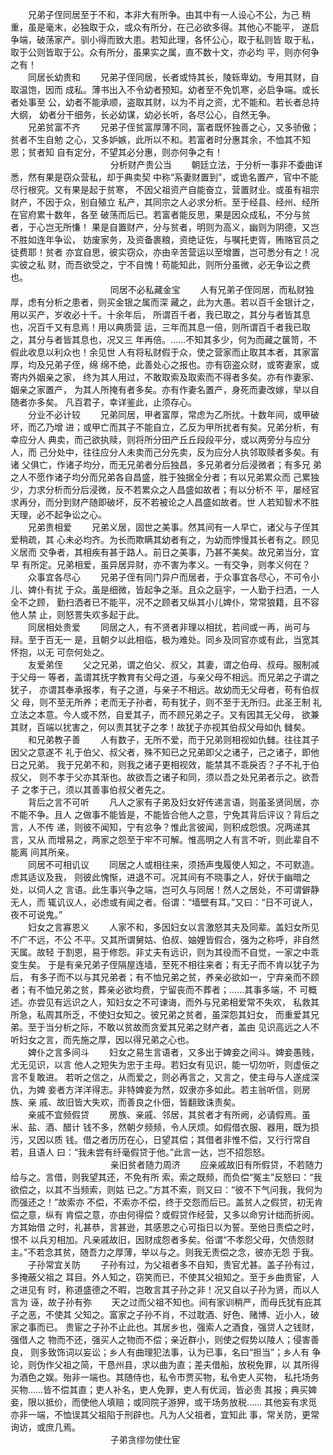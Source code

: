 <!-- { "loadSidebar": true } -->
　　兄弟子侄同居至于不和，本非大有所争。由其中有一人设心不公，为己 稍重，虽是毫末，必独取于众，或众有所分，在己必欲多得。其他心不能平， 遂启争端，破荡家产。驯小得而致大患。若知此理，各怀公心，取于私则皆 取于私，取于公则皆取于公。众有所分，虽果实之属，直不数十文，亦必均 平，则亦何争之有！  
　　同居长幼贵和 
　　兄弟子侄同居，长者或恃其长，陵轹卑幼。专用其财，自取温饱，因而 成私。薄书出入不令幼者预知。幼者至不免饥寒，必启争端。或长者处事至 公，幼者不能承顺，盗取其财，以为不肖之资，尤不能和。若长者总持大纲， 幼者分干细务，长必幼谋，幼必长听，各尽公心，自然无争。  
　　兄弟贫富不齐 
　　兄弟子侄贫富厚薄不同，富者既怀独善之心，又多骄傲；贫者不生自勉 之心，又多妒嫉，此所以不和。若富者时分惠其余，不恤其不知恩；贫者知 自有定分，不望其必分惠，则亦何争之有！   
　　
　　
　　
　　
　　   分析财产贵公当 
　　朝廷立法，于分析一事非不委曲详悉，然有果是窃众营私，却于典卖契 中称“系妻财置到”，或诡名置产，官中不能尽行根究。又有果是起于贫寒， 不因父祖资产自能奋立，营置财业。或虽有祖宗财产，不因于众，别自殖立 私产，其同宗之人必求分析。至于经县、经州、经所在官府累十数年，各至 破荡而后已。若富者能反思，果是因众成私，不分与贫者，于心岂无所慊！ 果是自置财产，分与贫者，明则为高义，幽则为阴德，又岂不胜如连年争讼， 妨废家务，及资备裹粮，资绝证佐，与嘱托吏胥，贿赂官员之徒费耶！贫者 亦宜自思，彼实窃众，亦由辛苦营运以至增置，岂可悉分有之！况实彼之私 财，而吾欲受之，宁不自愧！苟能知此，则所分虽微，必无争讼之费也。   
　　
　　
　　
　　
　　   同居不必私藏金宝 
　　人有兄弟子侄同居，而私财独厚，虑有分析之患者，则买金银之属而深 藏之，此为大愚。若以百千金银计之，用以买产，岁收必十千。十余年后， 所谓百千者，我已取之，其分与者皆其息也，况百千又有息焉！用以典质营 运，三年而其息一倍，则所谓百千者我已取之，其分与者皆其息也，况又三 年再倍。……不知其多少，何为而藏之箧笥，不假此收息以利众也！余见世 人有将私财假于众，使之营家而止取其本者，其家富厚，均及兄弟子侄，绵 绵不绝，此善处心之报也。亦有窃盗众财，或寄妻家，或寄内外姻亲之家， 终为其人用过，不敢取索及取索而不得者多矣。亦有作妻家、姻亲之家置产， 为其人所掩有者多矣。亦有作妻名置产，身死而妻改嫁，举以自随者亦多矣。 凡百君子，幸详鉴此，止须存心。  
　　分业不必计较 
　　兄弟同居，甲者富厚，常虑为乙所扰。十数年间，或甲破坏，而乙乃增 进；或甲亡而其子不能自立，乙反为甲所扰者有矣。兄弟分析，有幸应分人 典卖，而己欲执赎，则将所分田产丘丘段段平分，或以两旁分与应分人，而 己分处中，往往应分人未卖而己分先卖，反为应分人执邻取赎者多矣。有诸 父俱亡，作诸子均分，而无兄弟者分后独昌，多兄弟者分后浸微者；有多兄 弟之人不愿作诸子均分而兄弟各自昌盛，胜于独据全分者；有以兄弟累众而 己累独少，力求分析而分后浸微，反不若累众之人昌盛如故者；有以分析不 平，屡经官求再分，而分到财产随即破坏，反不若被论之人昌盛如故者。世 人若知智术不胜天理，必不起争讼之心。   
　　兄弟贵相爱 
　　兄弟义居，固世之美事。然其间有一人早亡，诸父与子侄其爱稍疏，其 心未必均齐。为长而欺瞒其幼者有之，为幼而悖慢其长者有之。顾见义居而 交争者，其相疾有甚于路人。前日之美事，乃甚不美矣。故兄弟当分，宜早 有所定。兄弟相爱，虽异居异财，亦不害为孝义。一有交争，则孝义何在？  
　　众事宜各尽心 
　　兄弟子侄有同门异户而居者，于众事宜各尽心，不可令小儿、婢仆有扰 于众。虽是细微，皆起争之渐。且众之庭宇，一人勤于扫洒，一人全不之顾， 勤扫洒者已不能平，况不之顾者又纵其小儿婢仆，常常狼籍，且不容他人禁 止，则怒詈失欢多起于此。   
　　同居相处贵爱 
　　同居之人，有不贤者非理以相扰，若间或一再，尚可与辩。至于百无一 是，且朝夕以此相临，极为难处。同乡及同官亦或有此，当宽其怀抱，以无 可奈何处之。   
　　友爱弟侄 
　　父之兄弟，谓之伯父、叔父，其妻，谓之伯母、叔母。服制减于父母一 等者，盖谓其抚字教育有父母之道，与亲父母不相远。而兄弟之子谓之犹子， 亦谓其奉承报孝，有子之道，与亲子不相远。故幼而无父母者，苟有伯叔父 母，则不至无所养；老而无子孙者，苟有犹子，则不至于无所归。此圣王制 礼立法之本意。今人或不然，自爱其子，而不顾兄弟之子。又有因其无父母， 欲兼其财，百端以扰害之，何以责其犹子之孝！故犹子亦视其伯叔父母如仇 雠矣。  
　　和兄弟教子善 
　　人有数子，无所不爱，而于兄弟则相视如仇雠。往往其子因父之意遂不 礼于伯父、叔父者，殊不知已之兄弟即父之诸子，己之诸子，即他日之兄弟。 我于兄弟不和，则我之诸子更相视效，能禁其不乖戾否？子不礼于伯叔父， 则不孝于父亦其渐也。故欲吾之诸子和同，须以吾之处兄弟者示之。欲吾子 之孝于己，须以其善事伯叔父者先之。  
　　背后之言不可听 
　　凡人之家有子弟及妇女好传递言语，则虽圣贤同居，亦不能不争。且人 之做事不能皆是，不能皆合他人之意，宁免其背后评议？背后之言，人不传 递，则彼不闻知，宁有忿争？惟此言彼闻，则积成怨恨。况两递其言，又从 而增易之，两家之怨至于牢不可解。惟高明之人有言不听，则此辈自不能离 间其所亲。  
　　同居不可相讥议 
　　同居之人或相往来，须扬声曳履使人知之，不可默造。虑其适议及我， 则彼此愧惭，进退不可。况其间有不晓事之人，好伏于幽暗之处，以伺人之 言语。此生事兴争之端，岂可久与同居！然人之居处，不可谓僻静无人，而 辄讥议人，必虑或有闻之者。俗谓：“墙壁有耳。”又曰：“日不可说人， 夜不可说鬼。”  
　　妇女之言寡恩义 
　　人家不和，多因妇女以言激怒其夫及同辈。盖妇女所见不广不远，不公 不平。又其所谓舅姑、伯叔、妯娌皆假合，强为之称呼，非自然天属。故轻 于割恩，易于修怨。非丈夫有远识，则为其役而不自觉，一家之中乖变生矣。 于是有亲兄弟子侄隔屋连墙，至死不相往来者；有无子而不肯以犹子为后， 有多子而不以与其兄弟者；有不恤兄弟之贫，养亲必欲如一，宁弃亲而不顾 者；有不恤兄弟之贫，葬亲必欲均费，宁留丧而不葬者；……其事多端，不 可概述。亦尝见有远识之人，知妇女之不可谏诲，而外与兄弟相爱常不失欢， 私救其所急，私周其所乏，不使妇女知之。彼兄弟之贫者，虽深怨其妇女， 而重爱其兄弟。至于当分析之际，不敢以贫故而贪爱其兄弟之财产者，盖由 见识高远之人不听妇女之言，而先施之厚，因以得兄弟之心也。  
　　婢仆之言多间斗 
　　妇女之易生言语者，又多出于婢妾之间斗。婢妾愚贱，尤无见识，以言 他人之短失为忠于主母。若妇女有见识，能一切勿听，则虚佞之言不复敢进。 若听之信之，从而爱之，则必再言之，又言之，使主母与人遂成深仇，为婢 妾者方洋洋得志。非特婢妾为然，奴隶亦多如此。若主翁听信，则房族、亲 戚、故旧皆大失欢，而善良之仆佃，皆翻致诛责矣。  
　　亲戚不宜频假贷 
　　房族、亲戚、邻居，其贫者才有所阙，必请假焉。虽米、盐、酒、醋计 钱不多，然朝夕频频，令人厌烦。如假借衣服、器用，既为损污，又因以质 钱。借之者历历在心，日望其偿；其借者非惟不偿，又行行常自若，且语人 曰：“我未尝有纤毫假贷于他。”此言一达，岂不招怨怒。   
　　
　　
　　
　　
　　   亲旧贫者随力周济 
　　应亲戚故旧有所假贷，不若随力给与之。言借，则我望其还，不免有所 索。索之既频，而负偿“冤主”反怒曰：“我欲偿之，以其不当频索，则姑 已之。”方其不索，则又曰：“彼不下气问我，我何为而强还之！”故索亦 不偿，不索亦不偿，终于交怨而后已。盖贫人之假贷，初无肯偿之意，纵有 肯偿之意，亦由何得偿？或假贷作经营，又多以命穷计绌而折阅。方其始借 之时，礼甚恭，言甚逊，其感恩之心可指日以为誓。至他日责偿之时，恨不 以兵刃相加。凡亲戚故旧，因财成怨者多矣。俗谓“不孝怨父母，欠债怨财 主。”不若念其贫，随吾力之厚薄，举以与之。则我无责偿之念，彼亦无怨 于我。  
　　子孙常宜关防 
　　子孙有过，为父祖者多不自知，贵官尤甚。盖子孙有过，多掩蔽父祖之 耳目。外人知之，窃笑而已，不使其父祖知之。至于乡曲贵宦，人之进见有 时，称道盛德之不暇，岂敢言其子孙之非！况又自以子孙为贤，而以人言为 诬，故子孙有弥 
　　天之过而父祖不知也。间有家训稍严，而母氏犹有庇其子之恶，不使其 父知之。富家之子孙不肖，不过耽酒、好色、赌博、近小人，破家之事而已。 贵宦之子孙不止此也。其居乡也，强索人之酒食，强贷人之钱财，强借人之 物而不还，强买人之物而不偿；亲近群小，则使之假势以陵人；侵害善良， 则多致饰词以妄讼；乡人有曲理犯法事，认为已事，名曰“担当”；乡人有 争论，则伪作父祖之简，干恳州县，求以曲为直；差夫借船，放税免罪，以 其所得为酒色之娱。殆非一端也。其随侍也，私令市贾买物，私令吏人买物， 私托场务买物……皆不偿其直；吏人补名，吏人免罪，吏人有优润，皆必责 其报；典买婢妾，限以抵价，而使他人填赔；或同院子游狎，或干场务放税…… 其他妄有求觅亦非一端，不恤误其父祖陷于刑辟也。凡为人父祖者，宜知此 事，常关防，更常询访，或庶几焉。   
　　
　　
　　
　　
　　  子弟贪缪勿使仕宦 
